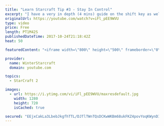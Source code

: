 ```yaml
---
title: "Learn Starcraft Tip #3 - Stay In Control"
excerpt: "I have a very in depth (4 mins) guide on the shift key as well here https://www.youtube.com/watch?v=7x9pHr544oY"
originalUrl: https://youtube.com/watch?v=iFl_pEE9WVU
type: video
price: Free
length: PT1M42S
publishedDateTime: 2017-10-24T21:18:42Z
heat: 50

featuredContent: "<iframe width=\"800\" height=\"500\" frameborder=\"0\" src=\"https://www.youtube.com/embed/iFl_pEE9WVU\" allow=\"accelerometer; autoplay; encrypted-media; gyroscope; picture-in-picture\" allowfullscreen></iframe>"

provider:
  name: WinterStarcraft
  domain: youtube.com

topics:
  - StarCraft 2

images:
  - url: https://i.ytimg.com/vi/iFl_pEE9WVU/maxresdefault.jpg
    width: 1280
    height: 720
    isCached: true

secured: "EEjxCakLa3LbebJkgfhTTL/DJTlTWnTQsDCKwWKBm68ukFKZ4povYoqKWynDIuz3+Weyk2LZcfrU7NO4mSGXsjeEFWi4u/GHw4ND20BBOWllTCFrf9vMwYFAGjlCYVRAXoG19zPc2WvaXBzu7Sf7rQTpDOhm0AvGPaH5T+ggILrSKdMAOqrnDLvsWwrx+FTmsnFDCUVN3qYRm1CJOAHtNMnf8pWlAQjuWspA0uUjy+rn++OntCW8Rj8pZ495AR/XWZeZWV7lp/ylYjeazxjr4E4j1gULApHojUqoDpREjsjkJi/+Hp7TuS3cOLT9P6C0vBerm6UKA+PK9Mt2pQ5euoudsoYZn7iwTK4ZxvSEyMxcrGy4DdEQjbP7ZG4SRCNlZDRWC+5L19hQ9uY0i1Z1UEXPQYlBLJ0Ptfail+4Ynso=;hH305gvy1IYqTgheQWDe2w=="
---
```


